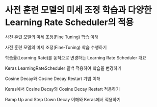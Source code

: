 # 사전 훈련 모델의 미세 조정 학습과 다양한 Learning Rate Scheduler의 적용

사전 훈련 모델의 미세 조정\(Fine Tuning\) 학습 이해

사전 훈련 모델의 미세 조정\(Fine-Tuning\) 학습 수행하기

학습률\(Learning Rate\)를 동적으로 변경하는 Learning Rate Scheduler 개요

Keras LearningRateScheduler 콜백 적용하여 학습율 변경하기

Cosine Decay와 Cosine Decay Restart 기법 이해

Keras에서 Cosine Decay와 Cosine Decay Restart 적용하기

Ramp Up and Step Down Decay 이해와 Keras에서 적용하기

